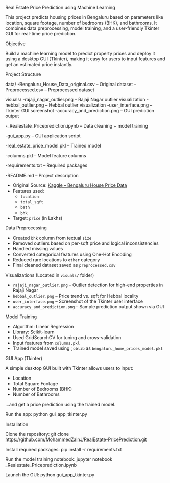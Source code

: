 Real Estate Price Prediction using Machine Learning

This project predicts housing prices in Bengaluru based on parameters like location, square footage, number of bedrooms (BHK), and bathrooms. It combines data preprocessing, model training, and a user-friendly Tkinter GUI for real-time price prediction.

Objective

Build a machine learning model to predict property prices and deploy it using a desktop GUI (Tkinter), making it easy for users to input features and get an estimated price instantly.

Project Structure

data/
 -Bengaluru_House_Data_original.csv – Original dataset
 -Preprocessed.csv – Preprocessed dataset

visuals/
 -rajaji_nagar_outlier.png – Rajaji Nagar outlier visualization
 -hebbal_outlier.png – Hebbal outlier visualization
 -user_interface.png – Tkinter GUI screenshot
 -accuracy_and_prediction.png – GUI prediction output

-_Realestate_Priceprediction.ipynb – Data cleaning + model training

-gui_app.py – GUI application script

-real_estate_price_model.pkl – Trained model

-columns.pkl – Model feature columns

-requirements.txt – Required packages

-README.md – Project description

- Original Source: [Kaggle – Bengaluru House Price Data](https://www.kaggle.com/datasets/amitabhajoy/bengaluru-house-price-data)
- Features used:  
  - `location`  
  - `total_sqft`  
  - `bath`  
  - `bhk`
- Target: `price` (in Lakhs)

Data Preprocessing

- Created `bhk` column from textual `size`
- Removed outliers based on per-sqft price and logical inconsistencies
- Handled missing values
- Converted categorical features using One-Hot Encoding
- Reduced rare locations to `other` category
- Final cleaned dataset saved as `preprocessed.csv`


Visualizations (Located in `visuals/` folder)

- `rajaji_nagar_outlier.png` – Outlier detection for high-end properties in Rajaji Nagar  
- `hebbal_outlier.png` – Price trend vs. sqft for Hebbal locality  
- `user_interface.png` – Screenshot of the Tkinter user interface  
- `accuracy_and_prediction.png` – Sample prediction output shown via GUI

Model Training

- Algorithm: Linear Regression
- Library: Scikit-learn
- Used GridSearchCV for tuning and cross-validation
- Input features from `columns.pkl`
- Trained model saved using `joblib` as `bengaluru_home_prices_model.pkl`

GUI App (Tkinter)

A simple desktop GUI built with Tkinter allows users to input:
- Location
- Total Square Footage
- Number of Bedrooms (BHK)
- Number of Bathrooms

...and get a price prediction using the trained model.

Run the app:
python gui_app_tkinter.py

Installation

Clone the repository:
git clone https://github.com/MohammedZainJ/RealEstate-PricePrediction.git

Install required packages:
pip install -r requirements.txt

Run the model training notebook:
jupyter notebook _Realestate_Priceprediction.ipynb

Launch the GUI:
python gui_app_tkinter.py
